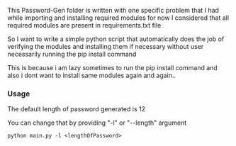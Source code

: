 This Password-Gen folder is written with one specific problem that I had while importing and installing required modules
  for now I considered that all required modules are present in requirements.txt file

So I want to write a simple python script that automatically does the job of verifying the modules and installing them if necessary without user necessarily running the pip install command

This is because i am lazy sometimes to run the pip install command and also i dont want to install same modules again and again..


### Usage
The default length of password generated is 12

You can change that by providing "-l" or "--length" argument

`python main.py -l <lengthOfPassword>`
